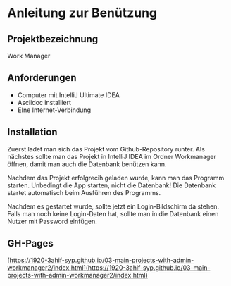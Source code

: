 # Anleitung zur Benützung
## Projektbezeichnung
Work Manager

## Anforderungen

* Computer mit IntelliJ Ultimate IDEA
* Asciidoc installiert
* EIne Internet-Verbindung

## Installation

Zuerst ladet man sich das Projekt vom Github-Repository runter.
Als nächstes sollte man das Projekt in IntelliJ IDEA im Ordner Workmanager öffnen, damit
man auch die Datenbank benützen kann.

Nachdem das Projekt erfolgrecih geladen wurde, kann man das Programm starten. 
Unbedingt die App starten, nicht die Datenbank! 
Die Datenbank startet automatisch beim Ausführen des Programms.

Nachdem es gestartet wurde, sollte jetzt ein Login-Bildschirm da stehen.
Falls man noch keine Login-Daten hat, sollte man in die Datenbank einen Nutzer mit Password einfügen.

## GH-Pages
[https://1920-3ahif-syp.github.io/03-main-projects-with-admin-workmanager2/index.html](https://1920-3ahif-syp.github.io/03-main-projects-with-admin-workmanager2/index.html)
